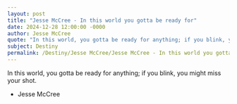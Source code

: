 ```yaml
---
layout: post
title: "Jesse McCree - In this world you gotta be ready for"
date: 2024-12-28 12:00:00 -0000
author: Jesse McCree
quote: "In this world, you gotta be ready for anything; if you blink, you might miss your shot."
subject: Destiny
permalink: /Destiny/Jesse McCree/Jesse McCree - In this world you gotta be ready for
---
```


In this world, you gotta be ready for anything; if you blink, you might miss your shot.

- Jesse McCree
